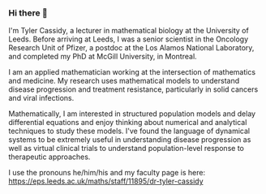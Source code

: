 ### Hi there 👋

I'm Tyler Cassidy, a lecturer in mathematical biology at the University of Leeds. Before arriving at Leeds, I was a senior scientist in the Oncology Research Unit of Pfizer, a postdoc at the Los Alamos National Laboratory, and completed my PhD at McGill University, in Montreal. 

I am an applied mathematician working at the intersection of mathematics and medicine. My research uses mathematical models to understand disease progression and treatment resistance, particularly in solid cancers and viral infections.

Mathematically, I am interested in structured population models and delay differential equations and enjoy thinking about numerical and analytical techniques to study these models. I've found the language of dynamical systems to be extremely useful in understanding disease progression as well as virtual clinical trials to understand population-level response to therapeutic approaches.

I use the pronouns he/him/his and my faculty page is here: https://eps.leeds.ac.uk/maths/staff/11895/dr-tyler-cassidy

<!--
**ttcassid/ttcassid** is a ✨ _special_ ✨ repository because its `README.md` (this file) appears on your GitHub profile.

Here are some ideas to get you started:

- 🔭 I’m currently working on ...
- 🌱 I’m currently learning ...
- 👯 I’m looking to collaborate on ...
- 🤔 I’m looking for help with ...
- 💬 Ask me about ...
- 📫 How to reach me: ...
- 😄 Pronouns: ...
- ⚡ Fun fact: ...
-->
